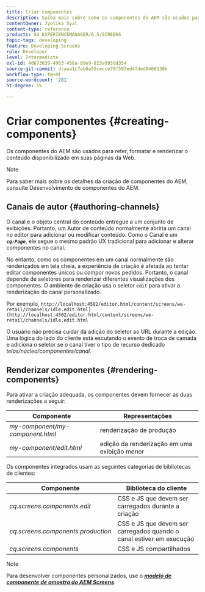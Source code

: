 ```yaml
---
title: Criar componentes
description: Saiba mais sobre como os componentes do AEM são usados para manter, formatar e renderizar o conteúdo disponibilizado em suas páginas da Web.
contentOwner: Jyotika Syal
content-type: reference
products: SG_EXPERIENCEMANAGER/6.5/SCREENS
topic-tags: developing
feature: Developing Screens
role: Developer
level: Intermediate
exl-id: 4d673039-4963-458a-89e9-023a993dd354
source-git-commit: dcaaa1c7ab0a55cecce70f593ed4fded8468130b
workflow-type: tm+mt
source-wordcount: '281'
ht-degree: 1%

---
```


# Criar componentes {#creating-components}

Os componentes do AEM são usados para reter, formatar e renderizar o conteúdo disponibilizado em suas páginas da Web.

>[!NOTE]
>
>Para saber mais sobre os detalhes da criação de componentes do AEM, consulte Desenvolvimento de componentes do AEM.

## Canais de autor {#authoring-channels}

O canal é o objeto central do conteúdo entregue a um conjunto de exibições. Portanto, um Autor de conteúdo normalmente abriria um canal no editor para adicionar ou modificar conteúdo. Como o Canal é um ***`cq:Page`***, ele segue o mesmo padrão UX tradicional para adicionar e alterar componentes no canal.

No entanto, como os componentes em um canal normalmente são renderizados em tela cheia, a experiência de criação é afetada ao tentar editar componentes únicos ou compor novos pedidos. Portanto, o canal depende de seletores para renderizar diferentes visualizações dos componentes. O ambiente de criação usa o seletor `edit` para ativar a renderização do canal personalizado.

Por exemplo, `http://localhost:4502/editor.html/content/screens/we-retail/channels/idle.edit.html](http://localhost:4502/editor.html/content/screens/we-retail/channels/idle.edit.html`

O usuário não precisa cuidar da adição do seletor ao URL durante a edição. Uma lógica do lado do cliente está escutando o evento de troca de camada e adiciona o seletor se o canal tiver o tipo de recurso dedicado *telas/núcleo/componentes/canal*.

## Renderizar componentes {#rendering-components}

Para ativar a criação adequada, os componentes devem fornecer as duas renderizações a seguir:

| **Componente** | **Representações** |
|---|---|
| *my-component/my-component.html* | renderização de produção |
| *my-component/edit.html* | edição da renderização em uma exibição menor |

Os componentes integrados usam as seguintes categorias de bibliotecas de clientes:

| **Componente** | **Biblioteca do cliente** |
|---|---|
| *cq.screens.components.edit* | CSS e JS que devem ser carregados durante a criação |
| *cq.screens.components.production* | CSS e JS que devem ser carregados quando o canal estiver em execução |
| *cq.screens.components* | CSS e JS compartilhados |

>[!NOTE]
>
>Para desenvolver componentes personalizados, use o ***[modelo de componente de amostra do AEM Screens](https://github.com/Adobe-Marketing-Cloud/aem-screens-component-template)***.
